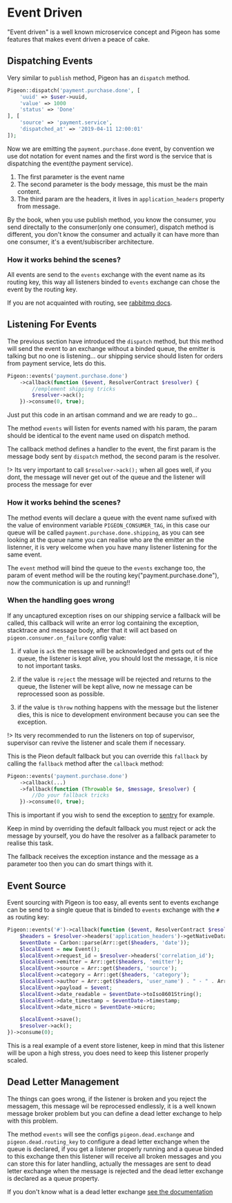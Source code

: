 # Event Driven
"Event driven" is a well known microservice concept and Pigeon has some features that makes event driven a peace of cake.

## Dispatching Events

Very similar to `publish` method, Pigeon has an `dispatch` method.

```PHP
Pigeon::dispatch('payment.purchase.done', [
    'uuid' => $user->uuid,
    'value' => 1000
    'status' => 'Done'
], [
    'source' => 'payment.service',
    'dispatched_at' => '2019-04-11 12:00:01'
]);
```

Now we are emitting the `payment.purchase.done` event, by convention we use dot notation for event names and the first word is the service that is dispatching the event(the payment service).

1. The first parameter is the event name
2. The second parameter is the body message, this must be the main content.
3. The third param are the headers, it lives in `application_headers` property from message.

By the book, when you use publish method, you know the consumer, you send directally to the consumer(only one consumer), dispatch method is different, you don't know the consumer and actually it can have more than one consumer, it's a event/subiscriber architecture.

### How it works behind the scenes?

All events are send to the `events` exchange with the event name as its routing key, this way all listeners binded to `events` exchange can chose the event by the routing key.

If you are not acquainted with routing, see [rabbitmq docs](https://www.rabbitmq.com/tutorials/tutorial-four-php.html).

## Listening For Events

The previous section have introduced the `dispatch` method, but this method will send the event to an exchange without a binded queue, the emitter is talking but no one is listening... our shipping service should listen for orders from payment service, lets do this.

```PHP
Pigeon::events('payment.purchase.done')
    ->callback(function ($event, ResolverContract $resolver) {
        //emplement shipping tricks
        $resolver->ack();
    })->consume(0, true);
```

Just put this code in an artisan command and we are ready to go...

The method `events` will listen for events named with his param, the param should be identical to the event name used on dispatch method.

The callback method defines a handler to the event, the first param is the message body sent by `dispatch` method, the second param is the resolver.

!> Its very important to call `$resolver->ack();` when all goes well, if you dont, the message will never get out of the queue and the listener will process the message for ever

### How it works behind the scenes?

The method events will declare a queue with the event name sufixed with the value of environment variable `PIGEON_CONSUMER_TAG`, in this case our queue will be called `payment.purchase.done.shipping`, as you can see looking at the queue name you can realise who are the emitter an the listenner, it is very welcome when you have many listener listening for the same event.

The `event` method will bind the queue to the `events` exchange too, the param of event method will be the routing key("payment.purchase.done"), now the communication is up and running!!

### When the handling goes wrong

If any uncaptured exception rises on our shipping service a fallback will be called, this callback will write an error log containing the exception, stacktrace and message body, after that it will act based on `pigeon.consumer.on_failure` config value:

1. if value is `ack` the message will be acknowledged and gets out of the queue, the listener is kept alive, you should lost the message, it is nice to not important tasks.

2. if the value is `reject` the message will be rejected and returns to the queue, the listener will be kept alive, now ne message can be reprocessed soon as possible.

3. if the value is `throw` nothing happens with the message but the listener dies, this is nice to development environment because you can see the exception.

!> Its very recommended to run the listeners on top of supervisor, supervisor can revive the listener and scale them if necessary.

This is the Pieon default fallback but you can override this `fallback` by calling the `fallback` method after the `callback` method:

```PHP
Pigeon::events('payment.purchase.done')
    ->callback(...)
    ->fallback(function (Throwable $e, $message, $resolver) {
        //Do your fallback tricks
    })->consume(0, true);
```

This is important if you wish to send the exception to [sentry](https://sentry.io) for example. 

Keep in mind by overriding the default fallback you must reject or ack the message by yourself, you do have the resolver as a fallback parameter to realise this task.

The fallback receives the exception instance and the message as a parameter too then you can do smart things with it.

## Event Source

Event sourcing with Pigeon is too easy, all events sent to events exchange can be send to a single queue that is binded to `events` exchange with the `#` as routing key:

```PHP
Pigeon::events('#')->callback(function ($event, ResolverContract $resolver) {
    $headers = $resolver->headers('application_headers')->getNativeData();
    $eventDate = Carbon::parse(Arr::get($headers, 'date'));
    $localEvent = new Event();
    $localEvent->request_id = $resolver->headers('correlation_id');
    $localEvent->emitter = Arr::get($headers, 'emitter');
    $localEvent->source = Arr::get($headers, 'source');
    $localEvent->category = Arr::get($headers, 'category');
    $localEvent->author = Arr::get($headers, 'user_name') . " - " . Arr::get($headers, 'user_uuid');
    $localEvent->payload = $event;
    $localEvent->date_readable = $eventDate->toIso8601String();
    $localEvent->date_timestamp = $eventDate->timestamp;
    $localEvent->date_micro = $eventDate->micro;

    $localEvent->save();
    $resolver->ack();
})->consume(0);
```

This is a real example of a event store listener, keep in mind that this listener will be upon a high stress, you does need to keep this listener properly scaled.

## Dead Letter Management

The things can goes wrong, if the listener is broken and you reject the messagem, this message wil be reprocessed endlessly, it is a well known message broker problem but you can define a dead letter exchange to help with this problem.

The method `events` will see the configs `pigeon.dead.exchange` and `pigeon.dead.routing_key` to configure a dead letter exchange when the queue is declared, if you get a listener properly running and a queue binded to this exchange then this listener will receive all broken messages and you can store this for later handling, actually the messages are sent to dead letter exchange when the message is rejected and the dead letter exchange is declared as a queue property.

If you don't know what is a dead letter exchange [see the documentation](https://www.rabbitmq.com/dlx.html)